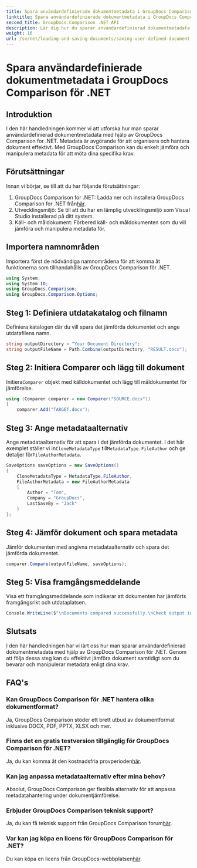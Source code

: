 ```yaml
---
title: Spara användardefinierade dokumentmetadata i GroupDocs Comparison för .NET
linktitle: Spara användardefinierade dokumentmetadata i GroupDocs Comparison för .NET
second_title: GroupDocs.Comparison .NET API
description: Lär dig hur du sparar användardefinierad dokumentmetadata med GroupDocs Comparison för .NET. Jämför och manipulera enkelt metadata med steg-för-steg-instruktioner.
weight: 16
url: /sv/net/loading-and-saving-documents/saving-user-defined-document-metadata/
---
```


# Spara användardefinierade dokumentmetadata i GroupDocs Comparison för .NET

## Introduktion
I den här handledningen kommer vi att utforska hur man sparar användardefinierad dokumentmetadata med hjälp av GroupDocs Comparison for .NET. Metadata är avgörande för att organisera och hantera dokument effektivt. Med GroupDocs Comparison kan du enkelt jämföra och manipulera metadata för att möta dina specifika krav.
## Förutsättningar
Innan vi börjar, se till att du har följande förutsättningar:
1.  GroupDocs Comparison for .NET: Ladda ner och installera GroupDocs Comparison for .NET från[här](https://releases.groupdocs.com/comparison/net/).
2. Utvecklingsmiljö: Se till att du har en lämplig utvecklingsmiljö som Visual Studio installerad på ditt system.
3. Käll- och måldokument: Förbered käll- och måldokumenten som du vill jämföra och manipulera metadata för.

## Importera namnområden
Importera först de nödvändiga namnområdena för att komma åt funktionerna som tillhandahålls av GroupDocs Comparison för .NET.
```csharp
using System;
using System.IO;
using GroupDocs.Comparison;
using GroupDocs.Comparison.Options;
```
## Steg 1: Definiera utdatakatalog och filnamn
Definiera katalogen där du vill spara det jämförda dokumentet och ange utdatafilens namn.
```csharp
string outputDirectory = "Your Document Directory";
string outputFileName = Path.Combine(outputDirectory, "RESULT.docx");
```
## Steg 2: Initiera Comparer och lägg till dokument
 Initiera`Comparer` objekt med källdokumentet och lägg till måldokumentet för jämförelse.
```csharp
using (Comparer comparer = new Comparer("SOURCE.docx"))
{
    comparer.Add("TARGET.docx");
```
## Steg 3: Ange metadataalternativ
 Ange metadataalternativ för att spara i det jämförda dokumentet. I det här exemplet ställer vi in`CloneMetadataType` till`MetadataType.FileAuthor` och ge detaljer för`FileAuthorMetadata`.
```csharp
SaveOptions saveOptions = new SaveOptions()
{
    CloneMetadataType = MetadataType.FileAuthor,
    FileAuthorMetadata = new FileAuthorMetadata
    {
        Author = "Tom",
        Company = "GroupDocs",
        LastSaveBy = "Jack"
    }
};
```
## Steg 4: Jämför dokument och spara metadata
Jämför dokumenten med angivna metadataalternativ och spara det jämförda dokumentet.
```csharp
comparer.Compare(outputFileName, saveOptions);
```
## Steg 5: Visa framgångsmeddelande
Visa ett framgångsmeddelande som indikerar att dokumenten har jämförts framgångsrikt och utdataplatsen.
```csharp
Console.WriteLine($"\nDocuments compared successfully.\nCheck output in {outputDirectory}.");
```

## Slutsats
I den här handledningen har vi lärt oss hur man sparar användardefinierad dokumentmetadata med hjälp av GroupDocs Comparison för .NET. Genom att följa dessa steg kan du effektivt jämföra dokument samtidigt som du bevarar och manipulerar metadata enligt dina krav.
## FAQ's
### Kan GroupDocs Comparison för .NET hantera olika dokumentformat?
Ja, GroupDocs Comparison stöder ett brett utbud av dokumentformat inklusive DOCX, PDF, PPTX, XLSX och mer.
### Finns det en gratis testversion tillgänglig för GroupDocs Comparison för .NET?
 Ja, du kan komma åt den kostnadsfria provperioden[här](https://releases.groupdocs.com/).
### Kan jag anpassa metadataalternativ efter mina behov?
Absolut, GroupDocs Comparison ger flexibla alternativ för att anpassa metadatahantering under dokumentjämförelse.
### Erbjuder GroupDocs Comparison teknisk support?
Ja, du kan få teknisk support från GroupDocs Comparison forum[här](https://forum.groupdocs.com/c/comparison/12).
### Var kan jag köpa en licens för GroupDocs Comparison för .NET?
 Du kan köpa en licens från GroupDocs-webbplatsen[här](https://purchase.groupdocs.com/buy).
